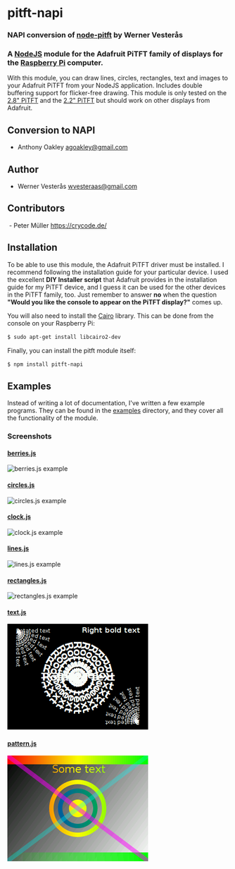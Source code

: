 pitft-napi
=====
### NAPI conversion of [node-pitft](https://github.com/vesteraas/node-pitft) by Werner Vesterås

### A [NodeJS](http://nodejs.org) module for the Adafruit PiTFT family of displays for the [Raspberry Pi](http://www.raspberrypi.org) computer.

With this module, you can draw lines, circles, rectangles, text and images to your Adafruit PiTFT from your NodeJS application.  Includes double buffering support for flicker-free drawing.  This module is only tested on the [2.8" PiTFT](http://www.adafruit.com/product/1601) and the [2.2" PiTFT](https://www.adafruit.com/product/2315) but should work on other displays from Adafruit.

## Conversion to NAPI
  - Anthony Oakley <agoakley@gmail.com>
 
## Author
  - Werner Vesterås <wvesteraas@gmail.com>
  
## Contributors
  - Peter Müller <https://crycode.de/>

## Installation

To be able to use this module, the Adafruit PiTFT driver must be installed.  I recommend following the installation guide for your particular device.  I used the excellent **DIY Installer script** that Adafruit provides in the installation guide for my PiTFT device, and I guess it can be used for the other devices in the PiTFT family, too.  Just remember to answer **no** when the question **"Would you like the console to appear on the PiTFT display?"** comes up.

You will also need to install the [Cairo](http://cairographics.org) library.  This can be done from the console on your Raspberry Pi:

```bash
$ sudo apt-get install libcairo2-dev
```

Finally, you can install the pitft module itself:

```bash
$ npm install pitft-napi
```

## Examples

Instead of writing a lot of documentation, I've written a few example programs.  They can be found in the [examples](https://github.com/oakleya/pitft-napi/tree/master/examples) directory, and they cover all the functionality of the module.

### Screenshots
#### [berries.js](/examples/berries.js)
![berries.js example](/examples/screenshots/berries.png)

#### [circles.js](/examples/circles.js)
![circles.js example](/examples/screenshots/circles.png)

#### [clock.js](/examples/clock.js)
![clock.js example](/examples/screenshots/clock.png)

#### [lines.js](/examples/lines.js)
![lines.js example](/examples/screenshots/lines.png)

#### [rectangles.js](/examples/rectangles.js)
![rectangles.js example](/examples/screenshots/rectangles.png)

#### [text.js](/examples/text.js)
![text.js example](/examples/screenshots/text.png)

#### [pattern.js](/examples/pattern.js)
![pattern.js example](/examples/screenshots/pattern.png)
